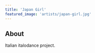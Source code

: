 ```yaml
---
title: 'Japan Girl'
featured_image: 'artists/japan-girl.jpg'
---
```


## About

Italian italodance project.
